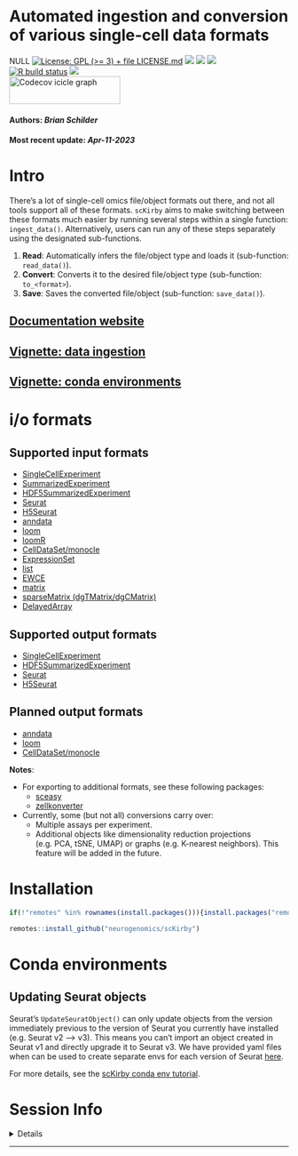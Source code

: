 Automated ingestion and conversion of various single-cell data formats
================
NULL [![License: GPL (\>= 3) + file
LICENSE.md](https://img.shields.io/badge/license-GPL%20(%3E=%203)%20+%20file%20LICENSE.md-blue.svg)](https://cran.r-project.org/web/licenses/GPL%20(%3E=%203)%20+%20file%20LICENSE.md)
[![](https://img.shields.io/badge/devel%20version-0.1.2-black.svg)](https://github.com/bschilder/scKirby)
[![](https://img.shields.io/github/languages/code-size/bschilder/scKirby.svg)](https://github.com/bschilder/scKirby)
[![](https://img.shields.io/github/last-commit/bschilder/scKirby.svg)](https://github.com/bschilder/scKirby/commits/master)
<br> [![R build
status](https://github.com/bschilder/scKirby/workflows/rworkflows/badge.svg)](https://github.com/bschilder/scKirby/actions)
[![](https://codecov.io/gh/bschilder/scKirby/branch/master/graph/badge.svg)](https://codecov.io/gh/bschilder/scKirby)
<br>
<a href='https://app.codecov.io/gh/bschilder/scKirby/tree/master' target='_blank'><img src='https://codecov.io/gh/bschilder/scKirby/branch/master/graphs/icicle.svg' title='Codecov icicle graph' width='200' height='50' style='vertical-align: top;'></a>  
<h4>  
Authors: <i>Brian Schilder</i>  
</h4>
<h4>  
Most recent update: <i>Apr-11-2023</i>  
</h4>

# Intro

There’s a lot of single-cell omics file/object formats out there, and
not all tools support all of these formats. `scKirby` aims to make
switching between these formats much easier by running several steps
within a single function: `ingest_data()`. Alternatively, users can run
any of these steps separately using the designated sub-functions.

1.  **Read**: Automatically infers the file/object type and loads it
    (sub-function: `read_data()`).  
2.  **Convert**: Converts it to the desired file/object type
    (sub-function: `to_<format>`).
3.  **Save**: Saves the converted file/object (sub-function:
    `save_data()`).

## [Documentation website](https://bschilder.github.io/scKirby)

## [Vignette: data ingestion](https://bschilder.github.io/scKirby/articles/scKirby.html)

## [Vignette: conda environments](https://bschilder.github.io/scKirby/articles/conda.html)

# i/o formats

## Supported input formats

- [SingleCellExperiment](https://bioconductor.org/packages/release/bioc/html/SingleCellExperiment.html)
- [SummarizedExperiment](https://bioconductor.org/packages/release/bioc/html/SummarizedExperiment.html)  
- [HDF5SummarizedExperiment](https://bioconductor.org/packages/release/bioc/html/HDF5Array.html)
- [Seurat](https://satijalab.org/seurat/index.html)  
- [H5Seurat](https://mojaveazure.github.io/seurat-disk/articles/convert-anndata.html)
- [anndata](https://github.com/rcannood/anndata)
- [loom](http://loompy.org/)
- [loomR](https://satijalab.org/loomR/loomR_tutorial.html)
- [CellDataSet/monocle](http://cole-trapnell-lab.github.io/monocle-release/docs/#getting-started-with-monocle)
- [ExpressionSet](https://www.rdocumentation.org/packages/Biobase/versions/2.32.0/topics/ExpressionSet)
- [list](https://github.com/NathanSkene/EWCE)
- [EWCE](https://github.com/NathanSkene/EWCE)
- [matrix](https://cran.r-project.org/web/packages/Matrix/index.html)
- [sparseMatrix
  (dgTMatrix/dgCMatrix)](https://slowkow.com/notes/sparse-matrix/)
- [DelayedArray](https://petehaitch.github.io/BioC2020_DelayedArray_workshop/articles/Effectively_using_the_DelayedArray_framework_for_users.html)

## Supported output formats

- [SingleCellExperiment](https://bioconductor.org/packages/release/bioc/html/SingleCellExperiment.html)  
- [HDF5SummarizedExperiment](https://bioconductor.org/packages/release/bioc/html/HDF5Array.html)  
- [Seurat](https://satijalab.org/seurat/index.html)  
- [H5Seurat](https://mojaveazure.github.io/seurat-disk/articles/convert-anndata.html)

## Planned output formats

- [anndata](https://github.com/rcannood/anndata)
- [loom](http://loompy.org/)
- [CellDataSet/monocle](http://cole-trapnell-lab.github.io/monocle-release/docs/#getting-started-with-monocle)

**Notes**:

- For exporting to additional formats, see these following packages:
  - [sceasy](https://github.com/cellgeni/sceasy)  
  - [zellkonverter](https://theislab.github.io/zellkonverter/articles/zellkonverter.html)
- Currently, some (but not all) conversions carry over:
  - Multiple assays per experiment.
  - Additional objects like dimensionality reduction projections
    (e.g. PCA, tSNE, UMAP) or graphs (e.g. K-nearest neighbors). This
    feature will be added in the future.

# Installation

``` r
if(!"remotes" %in% rownames(install.packages())){install.packages("remotes")}

remotes::install_github("neurogenomics/scKirby")
```

# Conda environments

## Updating Seurat objects

Seurat’s `UpdateSeuratObject()` can only update objects from the version
immediately previous to the version of Seurat you currently have
installed (e.g. Seurat v2 –\> v3). This means you can’t import an object
created in Seurat v1 and directly upgrade it to Seurat v3. We have
provided yaml files when can be used to create separate envs for each
version of Seurat
[here](https://github.com/RajLabMSSM/echoconda/tree/main/inst/conda).

For more details, see the [scKirby conda env
tutorial](https://neurogenomics.github.io/scKirby/articles/conda.html).

# Session Info

<details>

``` r
utils::sessionInfo()
```

    ## R version 4.2.1 (2022-06-23)
    ## Platform: x86_64-apple-darwin17.0 (64-bit)
    ## Running under: macOS Big Sur ... 10.16
    ## 
    ## Matrix products: default
    ## BLAS:   /Library/Frameworks/R.framework/Versions/4.2/Resources/lib/libRblas.0.dylib
    ## LAPACK: /Library/Frameworks/R.framework/Versions/4.2/Resources/lib/libRlapack.dylib
    ## 
    ## locale:
    ## [1] en_US.UTF-8/en_US.UTF-8/en_US.UTF-8/C/en_US.UTF-8/en_US.UTF-8
    ## 
    ## attached base packages:
    ## [1] stats     graphics  grDevices utils     datasets  methods   base     
    ## 
    ## loaded via a namespace (and not attached):
    ##  [1] here_1.0.1          rprojroot_2.0.3     digest_0.6.31      
    ##  [4] utf8_1.2.3          BiocFileCache_2.6.1 R6_2.5.1           
    ##  [7] stats4_4.2.1        RSQLite_2.3.1       evaluate_0.20      
    ## [10] httr_1.4.5          ggplot2_3.4.2       pillar_1.9.0       
    ## [13] yulab.utils_0.0.6   rworkflows_0.99.8   biocViews_1.66.3   
    ## [16] rlang_1.1.0         curl_5.0.0          data.table_1.14.8  
    ## [19] rstudioapi_0.14     whisker_0.4.1       blob_1.2.4         
    ## [22] DT_0.27             RUnit_0.4.32        rmarkdown_2.21     
    ## [25] desc_1.4.2          readr_2.1.4         stringr_1.5.0      
    ## [28] htmlwidgets_1.6.2   dlstats_0.1.6       BiocPkgTools_1.16.1
    ## [31] igraph_1.4.2        RCurl_1.98-1.12     bit_4.0.5          
    ## [34] munsell_0.5.0       compiler_4.2.1      xfun_0.38          
    ## [37] pkgconfig_2.0.3     BiocGenerics_0.44.0 rorcid_0.7.0       
    ## [40] htmltools_0.5.5     tidyselect_1.2.0    tibble_3.2.1       
    ## [43] httpcode_0.3.0      XML_3.99-0.14       fansi_1.0.4        
    ## [46] dplyr_1.1.1         tzdb_0.3.0          dbplyr_2.3.2       
    ## [49] bitops_1.0-7        rappdirs_0.3.3      crul_1.3           
    ## [52] grid_4.2.1          RBGL_1.74.0         jsonlite_1.8.4     
    ## [55] gtable_0.3.3        lifecycle_1.0.3     DBI_1.1.3          
    ## [58] magrittr_2.0.3      scales_1.2.1        graph_1.76.0       
    ## [61] cli_3.6.1           stringi_1.7.12      cachem_1.0.7       
    ## [64] renv_0.17.3         fauxpas_0.5.0       xml2_1.3.3         
    ## [67] rvcheck_0.2.1       filelock_1.0.2      generics_0.1.3     
    ## [70] vctrs_0.6.1         gh_1.4.0            RColorBrewer_1.1-3 
    ## [73] tools_4.2.1         bit64_4.0.5         Biobase_2.58.0     
    ## [76] glue_1.6.2          hms_1.1.3           fastmap_1.1.1      
    ## [79] yaml_2.3.7          colorspace_2.1-0    BiocManager_1.30.20
    ## [82] rvest_1.0.3         memoise_2.0.1       badger_0.2.3       
    ## [85] knitr_1.42

</details>
<hr>
